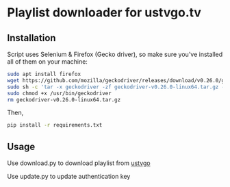 # Playlist downloader for ustvgo.tv

## Installation

Script uses Selenium & Firefox (Gecko driver), so make sure you've installed all of them on your machine:

```bash
sudo apt install firefox
wget https://github.com/mozilla/geckodriver/releases/download/v0.26.0/geckodriver-v0.26.0-linux64.tar.gz
sudo sh -c 'tar -x geckodriver -zf geckodriver-v0.26.0-linux64.tar.gz -O > /usr/bin/geckodriver'
sudo chmod +x /usr/bin/geckodriver
rm geckodriver-v0.26.0-linux64.tar.gz
```

Then,

```bash
pip install -r requirements.txt
```

## Usage

Use download.py to download playlist from [ustvgo](http://ustvgo.tv/)

Use update.py to update authentication key
